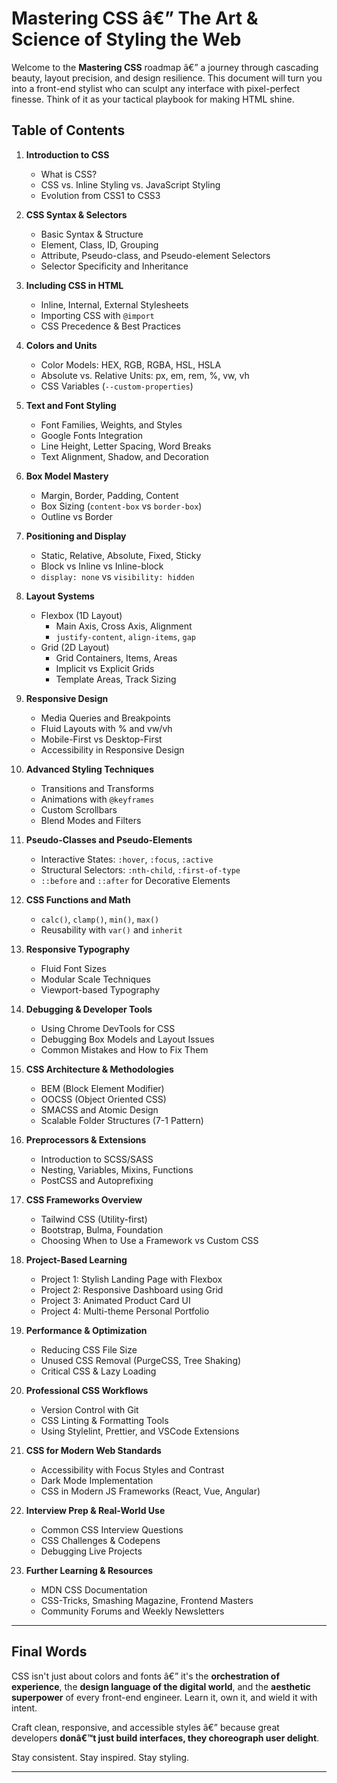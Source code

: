 # Mastering CSS â€” The Art & Science of Styling the Web

Welcome to the **Mastering CSS** roadmap â€” a journey through cascading beauty, layout precision, and design resilience. This document will turn you into a front-end stylist who can sculpt any interface with pixel-perfect finesse. Think of it as your tactical playbook for making HTML shine.

## Table of Contents

1. **Introduction to CSS**
   - What is CSS?
   - CSS vs. Inline Styling vs. JavaScript Styling
   - Evolution from CSS1 to CSS3

2. **CSS Syntax & Selectors**
   - Basic Syntax & Structure
   - Element, Class, ID, Grouping
   - Attribute, Pseudo-class, and Pseudo-element Selectors
   - Selector Specificity and Inheritance

3. **Including CSS in HTML**
   - Inline, Internal, External Stylesheets
   - Importing CSS with `@import`
   - CSS Precedence & Best Practices

4. **Colors and Units**
   - Color Models: HEX, RGB, RGBA, HSL, HSLA
   - Absolute vs. Relative Units: px, em, rem, %, vw, vh
   - CSS Variables (`--custom-properties`)

5. **Text and Font Styling**
   - Font Families, Weights, and Styles
   - Google Fonts Integration
   - Line Height, Letter Spacing, Word Breaks
   - Text Alignment, Shadow, and Decoration

6. **Box Model Mastery**
   - Margin, Border, Padding, Content
   - Box Sizing (`content-box` vs `border-box`)
   - Outline vs Border

7. **Positioning and Display**
   - Static, Relative, Absolute, Fixed, Sticky
   - Block vs Inline vs Inline-block
   - `display: none` vs `visibility: hidden`

8. **Layout Systems**
   - Flexbox (1D Layout)
     - Main Axis, Cross Axis, Alignment
     - `justify-content`, `align-items`, `gap`
   - Grid (2D Layout)
     - Grid Containers, Items, Areas
     - Implicit vs Explicit Grids
     - Template Areas, Track Sizing

9. **Responsive Design**
   - Media Queries and Breakpoints
   - Fluid Layouts with % and vw/vh
   - Mobile-First vs Desktop-First
   - Accessibility in Responsive Design

10. **Advanced Styling Techniques**
    - Transitions and Transforms
    - Animations with `@keyframes`
    - Custom Scrollbars
    - Blend Modes and Filters

11. **Pseudo-Classes and Pseudo-Elements**
    - Interactive States: `:hover`, `:focus`, `:active`
    - Structural Selectors: `:nth-child`, `:first-of-type`
    - `::before` and `::after` for Decorative Elements

12. **CSS Functions and Math**
    - `calc()`, `clamp()`, `min()`, `max()`
    - Reusability with `var()` and `inherit`

13. **Responsive Typography**
    - Fluid Font Sizes
    - Modular Scale Techniques
    - Viewport-based Typography

14. **Debugging & Developer Tools**
    - Using Chrome DevTools for CSS
    - Debugging Box Models and Layout Issues
    - Common Mistakes and How to Fix Them

15. **CSS Architecture & Methodologies**
    - BEM (Block Element Modifier)
    - OOCSS (Object Oriented CSS)
    - SMACSS and Atomic Design
    - Scalable Folder Structures (7-1 Pattern)

16. **Preprocessors & Extensions**
    - Introduction to SCSS/SASS
    - Nesting, Variables, Mixins, Functions
    - PostCSS and Autoprefixing

17. **CSS Frameworks Overview**
    - Tailwind CSS (Utility-first)
    - Bootstrap, Bulma, Foundation
    - Choosing When to Use a Framework vs Custom CSS

18. **Project-Based Learning**
    - Project 1: Stylish Landing Page with Flexbox
    - Project 2: Responsive Dashboard using Grid
    - Project 3: Animated Product Card UI
    - Project 4: Multi-theme Personal Portfolio

19. **Performance & Optimization**
    - Reducing CSS File Size
    - Unused CSS Removal (PurgeCSS, Tree Shaking)
    - Critical CSS & Lazy Loading

20. **Professional CSS Workflows**
    - Version Control with Git
    - CSS Linting & Formatting Tools
    - Using Stylelint, Prettier, and VSCode Extensions

21. **CSS for Modern Web Standards**
    - Accessibility with Focus Styles and Contrast
    - Dark Mode Implementation
    - CSS in Modern JS Frameworks (React, Vue, Angular)

22. **Interview Prep & Real-World Use**
    - Common CSS Interview Questions
    - CSS Challenges & Codepens
    - Debugging Live Projects

23. **Further Learning & Resources**
    - MDN CSS Documentation
    - CSS-Tricks, Smashing Magazine, Frontend Masters
    - Community Forums and Weekly Newsletters

---

## Final Words

CSS isn't just about colors and fonts â€” it's the **orchestration of experience**, the **design language of the digital world**, and the **aesthetic superpower** of every front-end engineer. Learn it, own it, and wield it with intent.

Craft clean, responsive, and accessible styles â€” because great developers **donâ€™t just build interfaces, they choreograph user delight**.

Stay consistent. Stay inspired. Stay styling.

---
